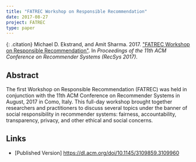 ```yaml
---
title: "FATREC Workshop on Responsible Recommendation"
date: 2017-08-27
project: FATREC
type: paper
---
```


{: .citation}
Michael D. Ekstrand, and Amit Sharma. 2017. ["FATREC Workshop on Responsible Recommendation"](#). In <cite>Proceedings of the 11th ACM Conference on Recommender Systems (RecSys 2017)</cite>.

## Abstract

The first Workshop on Responsible Recommendation (FATREC) was held in conjunction with the 11th ACM Conference on Recommender Systems in August, 2017 in Como, Italy. This full-day workshop brought together researchers and practitioners to discuss several topics under the banner of social responsibility in recommender systems: fairness, accountability, transparency, privacy, and other ethical and social concerns.

## Links

* [Published Version] https://dl.acm.org/doi/10.1145/3109859.3109960
